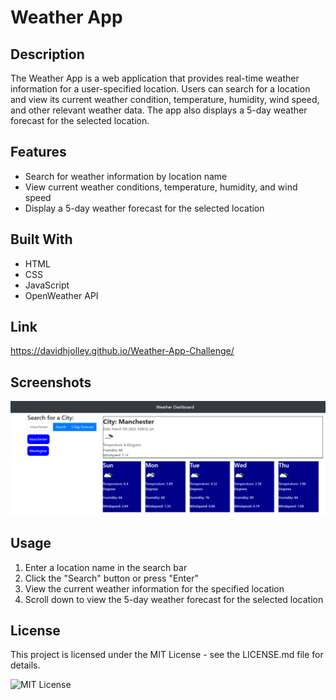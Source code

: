 # Weather App

## Description

The Weather App is a web application that provides real-time weather information for a user-specified location. Users can search for a location and view its current weather condition, temperature, humidity, wind speed, and other relevant weather data. The app also displays a 5-day weather forecast for the selected location.

## Features

- Search for weather information by location name
- View current weather conditions, temperature, humidity, and wind speed
- Display a 5-day weather forecast for the selected location

## Built With

- HTML
- CSS
- JavaScript
- OpenWeather API

## Link

https://davidhjolley.github.io/Weather-App-Challenge/

## Screenshots

![Weather App Home Page](./starter/Capture.PNG)

## Usage

1. Enter a location name in the search bar
2. Click the "Search" button or press "Enter"
3. View the current weather information for the specified location
4. Scroll down to view the 5-day weather forecast for the selected location

## License

This project is licensed under the MIT License - see the LICENSE.md file for details.

![MIT License](https://img.shields.io/badge/License-MIT-yellow.svg)
